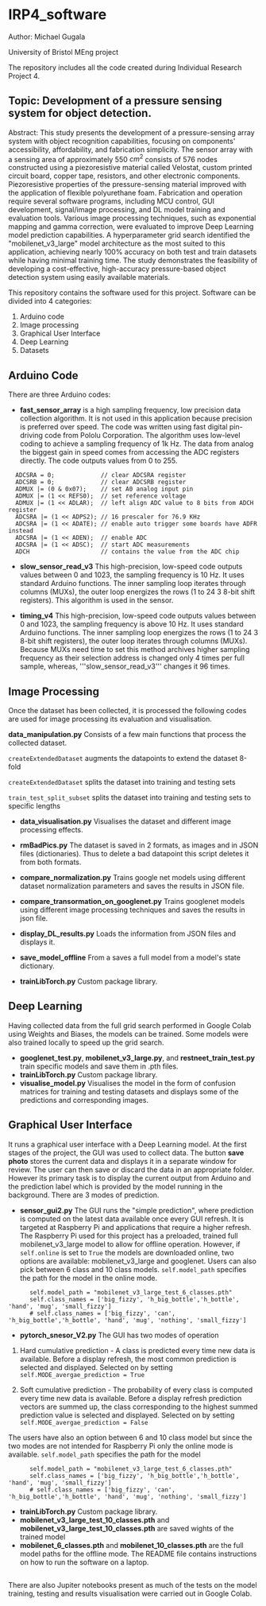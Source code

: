 # IRP4_software
Author: Michael Gugala

University of Bristol MEng project 

The repository includes all the code created during Individual Research Project 4.


## Topic: Development of a pressure sensing system for object detection.

Abstract:
This study presents the development of a pressure-sensing array system with object recognition capabilities, focusing on components' accessibility, affordability, and fabrication simplicity. The sensor array with a sensing area of approximately 550 $cm^2$ consists of 576 nodes constructed using a piezoresistive material called Velostat, custom printed circuit board, copper tape, resistors, and other electronic components. Piezoresistive properties of the pressure-sensing material improved with the application of flexible polyurethane foam. Fabrication and operation require several software programs, including MCU control, GUI development, signal/image processing, and DL model training and evaluation tools. Various image processing techniques, such as exponential mapping and gamma correction, were evaluated to improve Deep Learning model prediction capabilities. A hyperparameter grid search identified the "mobilenet\_v3\_large" model architecture as the most suited to this application, achieving nearly 100\% accuracy on both test and train datasets while having minimal training time. The study demonstrates the feasibility of developing a cost-effective, high-accuracy pressure-based object detection system using easily available materials.


This repository contains the software used for this project. Software can be divided into 4 categories:
1) Arduino code
2) Image processing
3) Graphical User Interface
4) Deep Learning
5) Datasets

## Arduino Code
There are three Arduino codes:
* **fast_sensor_array** is a high sampling frequency, low precision data collection algorithm. It is not used in this application because precision is preferred over speed. The code was written using fast digital pin-driving code from Pololu Corporation. The algorithm uses low-level coding to achieve a sampling frequency of 1k Hz. The data from analog the biggest gain in speed comes from accessing the ADC registers directly. The code outputs values from 0 to 255.
```
  ADCSRA = 0;             // clear ADCSRA register
  ADCSRB = 0;             // clear ADCSRB register
  ADMUX |= (0 & 0x07);    // set A0 analog input pin
  ADMUX |= (1 << REFS0);  // set reference voltage
  ADMUX |= (1 << ADLAR);  // left align ADC value to 8 bits from ADCH register
  ADCSRA |= (1 << ADPS2); // 16 prescaler for 76.9 KHz
  ADCSRA |= (1 << ADATE); // enable auto trigger some boards have ADFR instead 
  ADCSRA |= (1 << ADEN);  // enable ADC
  ADCSRA |= (1 << ADSC);  // start ADC measurements
  ADCH                    // contains the value from the ADC chip
```

* **slow_sensor_read_v3** This high-precision, low-speed code outputs values between 0 and 1023, the sampling frequency is 10 Hz. It uses standard Arduino functions. The inner sampling loop iterates through columns (MUXs), the outer loop energizes the rows (1 to 24 3 8-bit shift registers). This algorithm is used in the sensor.


* **timing_v4** This high-precision, low-speed code outputs values between 0 and 1023, the sampling frequency is above 10 Hz. It uses standard Arduino functions. The inner sampling loop energizes the rows (1 to 24 3 8-bit shift registers), the outer loop iterates through columns (MUXs). Because MUXs need time to set this method archives higher sampling frequency as their selection address is changed only 4 times per full sample, whereas, '''slow_sensor_read_v3''' changes it 96 times.


## Image Processing
Once the dataset has been collected, it is processed the following codes are used for image processing its evaluation and visualisation. 

**data_manipulation.py** Consists of a few main functions that process the collected dataset.

```createExtendedDataset``` augments the datapoints to extend the dataset 8-fold

```createExtendedDataset``` splits the dataset into training and testing sets

```train_test_split_subset``` splits the dataset into training and testing sets to specific lengths


* **data_visualisation.py** Visualises the dataset and different image processing effects.

* **rmBadPics.py** The dataset is saved in 2 formats, as images and in JSON files (dictionaries). Thus to delete a bad datapoint this script deletes it from both formats.

* **compare_normalization.py** Trains google net models using different dataset normalization parameters and saves the results in JSON file.

* **compare_transormation_on_googlenet.py** Trains googlenet models using different image processing techniques and saves the results in json file.

* **display_DL_results.py** Loads the information from JSON files and displays it.
  
* **save_model_offline** From a saves a full model from a model's state dictionary.

* **trainLibTorch.py** Custom package library.


## Deep Learning
Having collected data from the full grid search performed in Google Colab using Weights and Biases, the models can be trained. Some models were also trained locally to speed up the grid search. 

* **googlenet_test.py**, **mobilenet_v3_large.py**, and **restneet_train_test.py** train specific models and save them in .pth files.
* **trainLibTorch.py** Custom package library.
* **visualise_model.py** Visualises the model in the form of confusion matrices for training and testing datasets and displays some of the predictions and corresponding images.

## Graphical User Interface
It runs a graphical user interface with a Deep Learning model. At the first stages of the project, the GUI was used to collect data. The button **save photo** stores the current data and displays it in a separate window for review. The user can then save or discard the data in an appropriate folder. However its primary task is to display the current output from Arduino and the prediction label which is provided by the model running in the background. There are 3 modes of prediction.

* **sensor_gui2.py** The GUI runs the "simple prediction", where prediction is computed on the latest data available once every GUI refresh. It is targeted at Raspberry Pi and applications that require a higher refresh. The Raspberry Pi used for this project has a preloaded, trained full mobilenet_v3_large model to allow for offline operation. However, if ```self.online``` is set to ```True``` the models are downloaded online, two options are available: mobilenet_v3_large and googlenet. Users can also pick between 6 class and 10 class models. ```self.model_path``` specifies the path for the model in the online mode.
```self.online = True
      self.model_path = "mobilenet_v3_large_test_6_classes.pth"
      self.class_names = ['big_fizzy', 'h_big_bottle','h_bottle', 'hand', 'mug', 'small_fizzy']
      # self.class_names = ['big_fizzy', 'can', 'h_big_bottle','h_bottle', 'hand', 'mug', 'nothing', 'small_fizzy']
```

* **pytorch_snesor_V2.py** The GUI has two modes of operation
1) Hard cumulative prediction - A class is predicted every time new data is available. Before a display refresh, the most common prediction is selected and displayed. Selected on by setting ```self.MODE_avergae_prediction = True```

2) Soft cumulative prediction - The probability of every class is computed every time new data is available. Before a display refresh prediction vectors are summed up, the class corresponding to the highest summed prediction value is selected and displayed. Selected on by setting ```self.MODE_avergae_prediction = False```


The users have also an option between 6 and 10 class model but since the two modes are not intended for Raspberry Pi only the online mode is available. ```self.model_path``` specifies the path for the model
```
      self.model_path = "mobilenet_v3_large_test_6_classes.pth"
      self.class_names = ['big_fizzy', 'h_big_bottle','h_bottle', 'hand', 'mug', 'small_fizzy']
      # self.class_names = ['big_fizzy', 'can', 'h_big_bottle','h_bottle', 'hand', 'mug', 'nothing', 'small_fizzy']
```
* **trainLibTorch.py** Custom package library.
* **mobilenet_v3_large_test_10_classes.pth** and **mobilenet_v3_large_test_10_classes.pth** are saved wights of the trained model
* **mobilenet_6_classes.pth** and **mobilenet_10_classes.pth** are the full model paths for the offline mode.
The README file contains instructions on how to run the software on a laptop.


##

There are also Jupiter notebooks present as much of the tests on the model training, testing and results visualisation were carried out in Google Colab.



